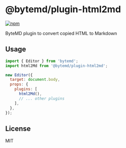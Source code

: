 # @bytemd/plugin-html2md

[![npm](https://img.shields.io/npm/v/@bytemd/plugin-html2md.svg)](https://npm.im/@bytemd/plugin-html2md)

ByteMD plugin to convert copied HTML to Markdown

## Usage

```js
import { Editor } from 'bytemd';
import html2Md from '@bytemd/plugin-html2md';

new Editor({
  target: document.body,
  props: {
    plugins: [
      html2Md(),
      // ... other plugins
    ],
  },
});
```

## License

MIT
